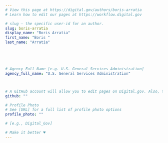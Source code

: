```yaml
---
# View this page at https://digital.gov/authors/boris-arratia
# Learn how to edit our pages at https://workflow.digital.gov

# slug — the specific user-id for an author.
slug: boris-arratia
display_name: "Boris Arratia"
first_name: "Boris "
last_name: "Arratia"





# Agency Full Name [e.g. U.S. General Services Administration]
agency_full_name: "U.S. General Services Administration"



# A GitHub account will allow you to edit pages on Digital.gov. Also, the image used in your GitHub account can be used to populate your digital.gov profile photo. Learn more about getting a Github account at [URL]
github: ""

# Profile Photo
# See [URL] for a full list of profile photo options
profile_photo: ""

# [e.g., Digital_Gov]

# Make it better ♥
---
```

